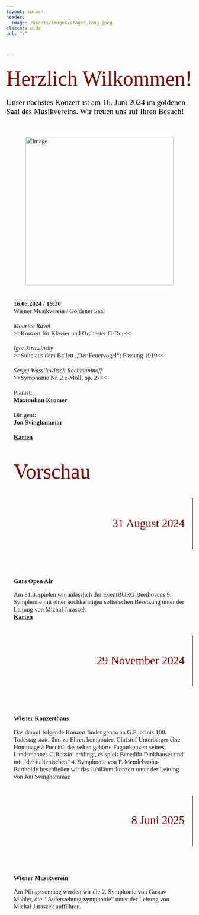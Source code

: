 ```yaml
---
layout: splash
header:
  image: /assets/images/stage3_long.jpeg
classes: wide
url: "/"



---
```


<style>
  pre {
    white-space: pre-wrap; 
  }
  .body{
    padding-left: 0px;
  }
  .container {
    display: flex;
    flex-wrap: wrap;
}
.roboto-slab-font {
  font-family: "Roboto Slab", serif;
  font-optical-sizing: auto;
  font-weight: 400;
  font-style: normal;
  color: black;
}
.column {
    flex: 1;
    padding: 20px; /* Fixed padding width */
    font-size: clamp(1em, 2vw, 1.2em); /* Example font size with a maximum of 1.5em */
    box-sizing: border-box;
    font-family:"Roboto Slab";
    min-width: 300px;
}
.column img {
    display:block;
    margin-left: auto;
    margin-right: auto;
    max-width: 100%;
    min-width: 300px;
    height: auto; /* To maintain aspect ratio of the image */
    /*display: block; /* Ensures the image behaves as a block element */
}
.container2 {
    display: flex;
    flex-wrap: wrap;
    padding-top: 10px;
    padding-bottom: 10px;
}
.column2 {
    flex: 1;
    float: right;
    text-align: right;
    padding: 20px; /* Fixed padding width */
    font-size: clamp(2em, 4vw, 2.2em); /* Example font size with a maximum of 1.5em */
    color: maroon;
    box-sizing: border-box;
    font-family:"Roboto Slab";
    min-width: 300px;
}
.column3 {
    flex: 1;
    padding: 20px; /* Fixed padding width */
    font-size: clamp(1em, 2vw, 1.2em); /* Example font size with a maximum of 1.5em */
    box-sizing: border-box;
    font-family:"Roboto Slab";
    min-width: 300px; 
}
.split {
    flex: 1;
    text-align:left;
    padding: 20px; /* Fixed padding width */
    font-size: clamp(2em, 4vw, 2.2em); /* Example font size with a maximum of 1.5em */
    color: maroon;
    box-sizing: border-box;
    font-family:"Roboto Slab";
    font-size: 4em;
}
.split-main {
    flex: 1;
    text-align:left;
    padding: 0px;
    padding-left: 0px; /* Fixed padding width */
    font-size: clamp(2em, 4vw, 2.2em); /* Example font size with a maximum of 1.5em */
    color: maroon;
    box-sizing: border-box;
    font-family:"Roboto Slab";
    font-size: 4em;
}
.split2 {
    flex: 1;
    padding-left: 0px;
    text-align:left;
    font-size: clamp(2em, 4vw, 2.2em); /* Example font size with a maximum of 1.5em */
    color: black;
    box-sizing: border-box;
    font-family:"Roboto Slab";
    font-size: 1.5em;
}
.line {
    width: 2px;
    background-color: black;
}
@media (max-width: 400px) {
    .column img {
        float: left; /* Reset float for smaller screens */
        margin-left: 0; /* Reset margin */
        margin-bottom: 20px; /* Add margin below the image for better spacing */
    }
    .column {
        flex: 100%;
        max-width: 100%;
        text-align: left; /* Reset text alignment */
    }
    .column2 {
      max-width: 100%;
    }
}
.concert {
    display: flex;
    margin-bottom: 20px;
    font-family: "Roboto Slab";
    justify-content: center;
}
.month {
    font-size: 24px;
    font-weight: bold;
    margin-right: 20px;
    flex:1 ;
    padding-right: 20px;
.details {
    font-size: 18px;
    flex:1 ; 
}

  </style>


<html lang="en">
<head>
    <meta charset="UTF-8">
    <meta name="viewport" content="width=device-width, initial-scale=1.0">
    <title>Two Column Page</title>
    <link rel="stylesheet" href="styles.css">
    <link rel="preconnect" href="https://fonts.googleapis.com">
    <link rel="preconnect" href="https://fonts.gstatic.com" crossorigin>
    <link href="https://fonts.googleapis.com/css2?family=Roboto+Slab:wght@100..900&family=Ubuntu:ital,wght@0,300;0,400;0,500;0,700;1,300;1,400;1,500;1,700&display=swap" rel="stylesheet">

</head>
<body> 
    <div class = "container2">
      <div class="split-main">Herzlich Wilkommen!</div>
    </div>
    <div class = "container2">
      <div class="split2">
      Unser nächstes Konzert ist am 16. Juni 2024 im goldenen Saal des Musikvereins.
      Wir freuen uns auf Ihren Besuch! 
      <br>
      <br>
      </div>
    </div>
    <div class="container">
        <div class="column">
            <img src="../assets/images/plakarte/240616-Rach.png" alt="Image" width="400px">
        </div>
        <div class="column">
            <strong>16.06.2024 / 19:30 </strong><br>
            Wiener Musikverein / Goldener Saal <br>
                <br>
                <em>Maurice Ravel</em><br>
                >>Konzert für Klavier und Orchester G-Dur<<<br>
                <br>
                <em>Igor Strawinsky</em><br>
                >>Suite aus dem Ballett „Der Feuervogel“; Fassung 1919<<<br>
                <br>
                <em>Sergej Wassilewitsch Rachmaninoff</em><br>
                >>Symphonie Nr. 2 e-Moll, op. 27<<<br>
                <br>
                Pianist:<br>
                <span style="font-weight: bold;">Maximilian Kromer</span> <br>
                <br>
                Dirigent:<br>
                <strong>Jon Svinghammar</strong><br>
                <br>
                <a href="https://www.musikverein.at/konzert/?id=00056a9d" target="_blank">
                  <strong>Karten</strong>
                </a>
        </div>
    </div>
    <div class = "container2">
      <div class="split">Vorschau</div>
    </div>
    <div class="container2">
        <div class="column2">
            <p>31 August 2024</p>
        </div>
        <div class="line"></div>
        <div class="column3">
            <br>
            <br>
            <p><strong>Gars Open Air</strong> </p>
            Am 31.8. spielen wir anlässlich der EventBURG Beethovens 9. Symphonie mit einer hochkarätigen solistischen Besetzung unter der Leitung von Michal Juraszek<br/>
            <a href="https://www.reservix.de/p/reservix/event/2176664" target="_blank">
                  <strong>Karten</strong>
                </a>
        </div>
    </div>
    <div class="container2">
        <div class="column2">
            <p>29 November 2024</p>
        </div>
        <div class="line"></div>
        <div class="column3">
            <br>
            <br>
            <p><strong>Wiener Konzerthaus</strong> </p>
            Das darauf folgende Konzert findet genau an G.Puccinis 100. Todestag statt. Ihm zu Ehren komponiert Christof Unterberger eine Hommage á Puccini, das selten gehörte Fagottkonzert seines Landsmannes G.Rossini erklingt, es spielt Benedikt Dinkhauser und mit “der italienischen” 4. Symphonie von F. Mendelssohn- Bartholdy beschließen wir das Jubiläumskonzert unter der Leitung von Jon Svinghammar.<br/>
        </div>
    </div>
    <div class="container2">
        <div class="column2">
            <p>8 Juni 2025</p>
        </div>
        <div class="line"></div>
        <div class="column3">
            <br>
            <br>
            <p><strong>Wiener Musikverein</strong> </p>
            Am Pfingstsonntag werden wir die 2. Symphonie von Gustav Mahler, die “ Auferstehungssymphonie” unter der Leitung von Michal Juraszek aufführen.
        </div>
    </div>

    
</body>
</html>
<br>
<br>


